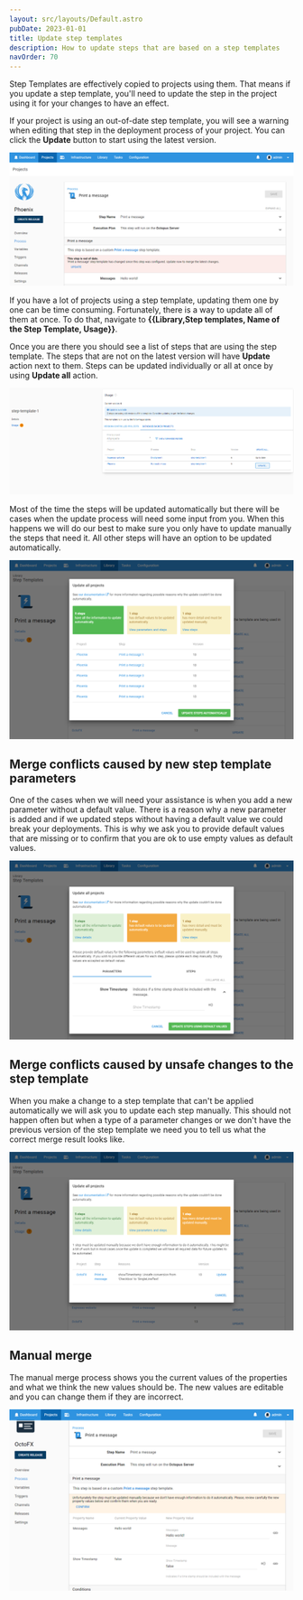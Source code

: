 ```yaml
---
layout: src/layouts/Default.astro
pubDate: 2023-01-01
title: Update step templates
description: How to update steps that are based on a step templates
navOrder: 70
---
```


Step Templates are effectively copied to projects using them. That means if you update a step template, you'll need to update the step in the project using it for your changes to have an effect.

If your project is using an out-of-date step template, you will see a warning when editing that step in the deployment process of your project. You can click the **Update** button to start using the latest version.

![Step Templates inline merge](/docs/projects/images/step-templates-inline-merge.png "width=500")

If you have a lot of projects using a step template, updating them one by one can be time consuming.  Fortunately,  there is a way to update all of them at once. To do that, navigate to **{{Library,Step templates, Name of the Step Template, Usage}}**.

Once you are there you should see a list of steps that are using the step template. The steps that are not on the latest version will have **Update** action next to them. Steps can be updated individually or all at once by using **Update all** action.

![Step Template Usage](/docs/projects/images/step-templates-usage.png "width=500")

Most of the time the steps will be updated automatically but there will be cases when the update process will need some input from you.  When this happens we will do our best to make sure you only have to update manually the steps that need it. All other steps will have an option to be updated automatically.

![Steps that can be updated automatically](/docs/projects/images/step-templates-update-all-auto.png "width=500")

## Merge conflicts caused by new step template parameters

One of the cases when we will need your assistance is when you add a new parameter without a default value. There is a reason why a new parameter is added and if we updated steps without having a default value we could break your deployments. This is why we ask you to provide default values that are missing or to confirm that you are ok to use empty values as default values.

![Steps that need default values](/docs/projects/images/step-templates-update-all-defaults.png "width=500")

## Merge conflicts caused by unsafe changes to the step template

When you make a change to a step template that can't be applied automatically we will ask you to update each step manually. This should not happen often but when a type of a parameter changes or we don't have the previous version of the step template we need you to tell us what the correct merge result looks like.  

![Steps that need to update manually](/docs/projects/images/step-templates-update-all-manual.png "width=500")

## Manual merge

The manual merge process shows you the current values of the properties and what we think the new values should be. The new values are editable and you can change them if they are incorrect.

![Steps that need to update manually](/docs/projects/images/step-templates-update-all-manual-merge.png "width=500")

